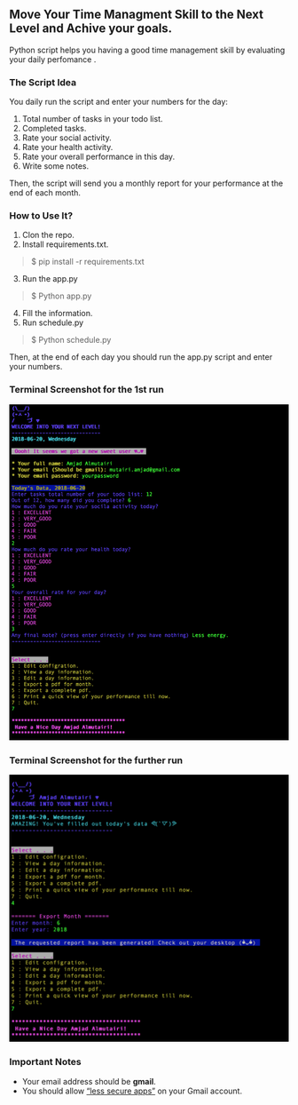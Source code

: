 ## Move Your Time Managment Skill to the Next Level and Achive your goals.
Python script helps you having a good time management skill by evaluating your daily perfomance .

### The Script Idea
You daily run the script and enter your numbers for the day:
1. Total number of tasks in your todo list.
2. Completed tasks.
3. Rate your social activity.
4. Rate your health activity.
5. Rate your overall performance in this day.
6. Write some notes.

Then, the script will send you a monthly report for your performance at the end of each month.

### How to Use It?
1. Clon the repo.
2. Install requirements.txt.
> $ pip install -r requirements.txt
3. Run the app.py
> $ Python app.py
4. Fill the information.
5. Run schedule.py
> $ Python schedule.py

Then, at the end of each day you should run the app.py script and enter your numbers.

### Terminal Screenshot for the 1st run
![Screenshot](1st.png)

### Terminal Screenshot for the further run
![Screenshot](2nd.png)

### Important Notes
- Your email address should be **gmail**.
- You should allow  [“less secure apps”](https://www.google.com/settings/security/lesssecureapps) on your Gmail account.
